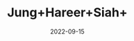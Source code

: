 ---
title: 'Jung+Hareer+Siah+'
date: '2022-09-15' 
metatag: '' 
inventory: '0' 
draft: false 
# meta description 
shortDescripton: ''
description: 'Herb'
longdescription: ''
featured: True
# product Price
price: '80.0'
# Product Short Description
shortDescription: ''
productID: 'C9F57E2B-1527-ED11-9968-005056B3A416'
type: 'products'
category: 'Herb' 
thumnailproduct: 'https://aminsaddiquidawakhana.eralive.net/images/products/C9F57E2B-1527-ED11-9968-005056B3A4161.png' 
images:
  - image: 'images/products/C9F57E2B-1527-ED11-9968-005056B3A4161.png'  
Variants:
---